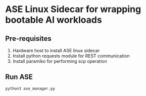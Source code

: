 # ASE Linux Sidecar for wrapping bootable AI workloads

## Pre-requisites
1. Hardware host to install ASE linux sidecar
2. Install python requests module for REST communication
3. Install paramiko for performing scp operation

## Run ASE

  ```
  python3 ase_manager.py
  ```